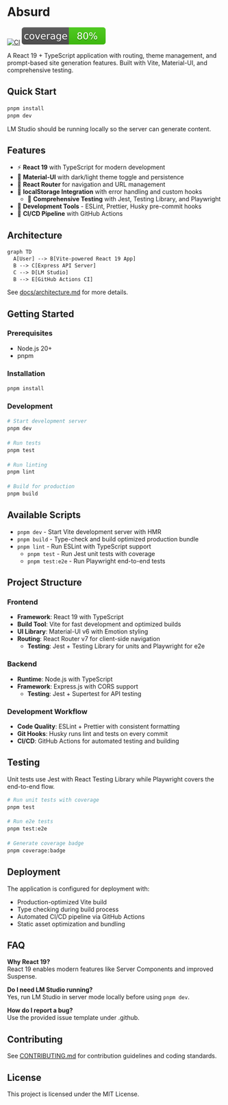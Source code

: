 # Absurd

[![CI](https://github.com/ezpzzz/absurd/actions/workflows/ci.yml/badge.svg)](https://github.com/ezpzzz/absurd/actions/workflows/ci.yml) ![Coverage](./coverage/badges/lines.svg)

A React 19 + TypeScript application with routing, theme management, and prompt-based site generation features. Built with Vite, Material-UI, and comprehensive testing.

## Quick Start

```sh
pnpm install
pnpm dev
```

LM Studio should be running locally so the server can generate content.


## Features

- ⚡ **React 19** with TypeScript for modern development
- 🎨 **Material-UI** with dark/light theme toggle and persistence 
- 🧭 **React Router** for navigation and URL management
- 💾 **localStorage Integration** with error handling and custom hooks
  - 🧪 **Comprehensive Testing** with Jest, Testing Library, and Playwright
- 🔧 **Development Tools** - ESLint, Prettier, Husky pre-commit hooks
- 🚀 **CI/CD Pipeline** with GitHub Actions

## Architecture

```mermaid
graph TD
  A[User] --> B[Vite-powered React 19 App]
  B --> C[Express API Server]
  C --> D[LM Studio]
  B --> E[GitHub Actions CI]
```

See [docs/architecture.md](docs/architecture.md) for more details.


## Getting Started

### Prerequisites

- Node.js 20+
- pnpm

### Installation

```sh
pnpm install
```

### Development

```sh
# Start development server
pnpm dev

# Run tests
pnpm test

# Run linting
pnpm lint

# Build for production
pnpm build
```

## Available Scripts

- `pnpm dev` - Start Vite development server with HMR
- `pnpm build` - Type-check and build optimized production bundle
- `pnpm lint` - Run ESLint with TypeScript support
  - `pnpm test` - Run Jest unit tests with coverage
  - `pnpm test:e2e` - Run Playwright end-to-end tests

## Project Structure

### Frontend
- **Framework**: React 19 with TypeScript
- **Build Tool**: Vite for fast development and optimized builds
- **UI Library**: Material-UI v6 with Emotion styling
- **Routing**: React Router v7 for client-side navigation
  - **Testing**: Jest + Testing Library for units and Playwright for e2e

### Backend  
- **Runtime**: Node.js with TypeScript
- **Framework**: Express.js with CORS support
  - **Testing**: Jest + Supertest for API testing

### Development Workflow
- **Code Quality**: ESLint + Prettier with consistent formatting
- **Git Hooks**: Husky runs lint and tests on every commit
- **CI/CD**: GitHub Actions for automated testing and building

## Testing

Unit tests use Jest with React Testing Library while Playwright covers the end-to-end flow.

```sh
# Run unit tests with coverage
pnpm test

# Run e2e tests
pnpm test:e2e

# Generate coverage badge
pnpm coverage:badge
```

## Deployment

The application is configured for deployment with:

- Production-optimized Vite build
- Type checking during build process  
- Automated CI/CD pipeline via GitHub Actions
- Static asset optimization and bundling

## FAQ

**Why React 19\?**  
React 19 enables modern features like Server Components and improved Suspense.

**Do I need LM Studio running\?**  
Yes, run LM Studio in server mode locally before using `pnpm dev`.

**How do I report a bug\?**  
Use the provided issue template under .github.

## Contributing

See [CONTRIBUTING.md](CONTRIBUTING.md) for contribution guidelines and coding standards.

## License

This project is licensed under the MIT License.
